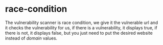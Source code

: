 # race-condition
The vulnerability scanner is race condition, we give it the vulnerable url and it checks the vulnerability for us, if there is a vulnerability, it displays true, if there is not, it displays false, but you just need to put the desired website instead of $domain$ values.
